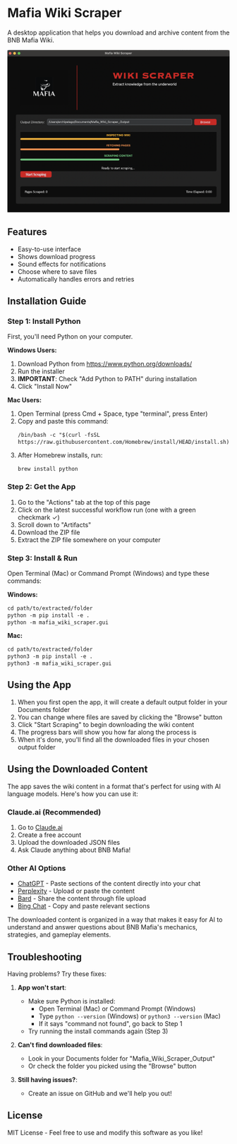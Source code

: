 # Mafia Wiki Scraper

A desktop application that helps you download and archive content from the BNB Mafia Wiki.

![Mafia Wiki Scraper Screenshot](docs/images/gui_image.png)

## Features

- Easy-to-use interface
- Shows download progress
- Sound effects for notifications
- Choose where to save files
- Automatically handles errors and retries

## Installation Guide

### Step 1: Install Python
First, you'll need Python on your computer.

**Windows Users:**
1. Download Python from https://www.python.org/downloads/
2. Run the installer
3. **IMPORTANT**: Check "Add Python to PATH" during installation
4. Click "Install Now"

**Mac Users:**
1. Open Terminal (press Cmd + Space, type "terminal", press Enter)
2. Copy and paste this command:
   ```
   /bin/bash -c "$(curl -fsSL https://raw.githubusercontent.com/Homebrew/install/HEAD/install.sh)"
   ```
3. After Homebrew installs, run:
   ```
   brew install python
   ```

### Step 2: Get the App
1. Go to the "Actions" tab at the top of this page
2. Click on the latest successful workflow run (one with a green checkmark ✓)
3. Scroll down to "Artifacts"
4. Download the ZIP file
5. Extract the ZIP file somewhere on your computer

### Step 3: Install & Run
Open Terminal (Mac) or Command Prompt (Windows) and type these commands:

**Windows:**
```
cd path/to/extracted/folder
python -m pip install -e .
python -m mafia_wiki_scraper.gui
```

**Mac:**
```
cd path/to/extracted/folder
python3 -m pip install -e .
python3 -m mafia_wiki_scraper.gui
```

## Using the App

1. When you first open the app, it will create a default output folder in your Documents folder
2. You can change where files are saved by clicking the "Browse" button
3. Click "Start Scraping" to begin downloading the wiki content
4. The progress bars will show you how far along the process is
5. When it's done, you'll find all the downloaded files in your chosen output folder

## Using the Downloaded Content

The app saves the wiki content in a format that's perfect for using with AI language models. Here's how you can use it:

### Claude.ai (Recommended)
1. Go to [Claude.ai](https://claude.ai)
2. Create a free account
3. Upload the downloaded JSON files
4. Ask Claude anything about BNB Mafia!

### Other AI Options
- [ChatGPT](https://chat.openai.com) - Paste sections of the content directly into your chat
- [Perplexity](https://perplexity.ai) - Upload or paste the content
- [Bard](https://bard.google.com) - Share the content through file upload
- [Bing Chat](https://bing.com/chat) - Copy and paste relevant sections

The downloaded content is organized in a way that makes it easy for AI to understand and answer questions about BNB Mafia's mechanics, strategies, and gameplay elements.

## Troubleshooting

Having problems? Try these fixes:

1. **App won't start**:
   - Make sure Python is installed:
     - Open Terminal (Mac) or Command Prompt (Windows)
     - Type `python --version` (Windows) or `python3 --version` (Mac)
     - If it says "command not found", go back to Step 1
   - Try running the install commands again (Step 3)

2. **Can't find downloaded files**:
   - Look in your Documents folder for "Mafia_Wiki_Scraper_Output"
   - Or check the folder you picked using the "Browse" button

3. **Still having issues?**:
   - Create an issue on GitHub and we'll help you out!

## License

MIT License - Feel free to use and modify this software as you like!
